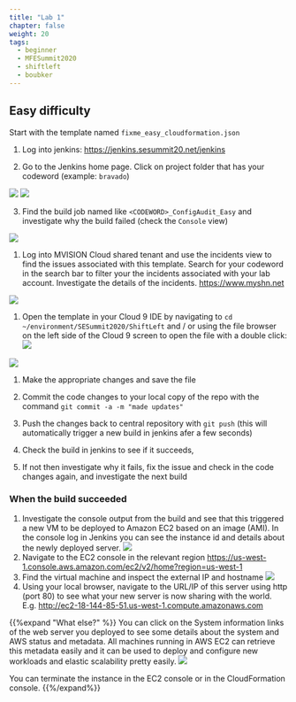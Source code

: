 ```yaml
---
title: "Lab 1"
chapter: false
weight: 20
tags:
  - beginner
  - MFESummit2020
  - shiftleft
  - boubker
---
```

## Easy difficulty
Start with the template named `fixme_easy_cloudformation.json`

1. Log into jenkins: https://jenkins.sesummit20.net/jenkins

2. Go to the Jenkins home page. Click on project folder that has your codeword (example: `bravado`)


![](/images/mfe/2_login.png?classes=border,shadow)
![](/images/mfe/2_config.png?classes=border,shadow)


3. Find the build job named like `<CODEWORD>_ConfigAudit_Easy` and investigate why the build failed (check the `Console` view)


![](/images/mfe/3_audit.png?classes=border,shadow)

1. Log into MVISION Cloud shared tenant and use the incidents view to find the issues associated with this template. Search for your codeword in the search bar to filter your the incidents associated with your lab account. Investigate the details of the incidents. 
https://www.myshn.net

![](/images/mfe/4_login.png?classes=border,shadow)

1. Open the template in your Cloud 9 IDE by navigating to `cd ~/environment/SESummit2020/ShiftLeft` and / or using the file browser on the left side of the Cloud 9 screen to open the file with a double click:
![](/images/mfe/gototemplate.png?classes=border,shadow)

![](/images/mfe/5_login.png?classes=border,shadow)

1. Make the appropriate changes and save the file

1. Commit the code changes to your local copy of the repo with the command ``git commit -a -m "made updates"``

1. Push the changes back to central repository with ``git push`` (this will automatically trigger a new build in jenkins afer a few seconds)

1. Check the build in jenkins to see if it succeeds, 

1. If not then investigate why it fails, fix the issue and check in the code changes again, and investigate the next build

### When the build succeeded
1. Investigate the console output from the build and see that this triggered a new VM to be deployed to Amazon EC2 based on an image (AMI). In the console log in Jenkins you can see the instance id and details about the newly deployed server.
![](/images/mfe/goodbuild.png?classes=border,shadow)
1. Navigate to the EC2 console in the relevant region 
https://us-west-1.console.aws.amazon.com/ec2/v2/home?region=us-west-1
1. Find the virtual machine and inspect the external IP and hostname
![](/images/mfe/gethostname.png?classes=border,shadow)
1. Using your local browser, navigate to the URL/IP of this server using http (port 80) to see what your new server is now sharing with the world. E.g. http://ec2-18-144-85-51.us-west-1.compute.amazonaws.com

{{%expand "What else?" %}}
You can click on the System information links of the web server you deployed to see some details about the system and AWS status and metadata. All machines running in AWS EC2 can retrieve this metadata easily and it can be used to deploy and configure new workloads and elastic scalability pretty easily.
![](/images/mfe/workloadaddtlinfo.png?classes=border,shadow)

You can terminate the instance in the EC2 console or in the CloudFormation console. 
{{%/expand%}}